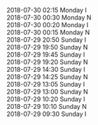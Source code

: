 2018-07-30 02:15 Monday  I  
2018-07-30 00:30 Monday  N  
2018-07-30 00:20 Monday  I  
2018-07-30 00:15 Monday  N  
2018-07-29 20:50 Sunday  I  
2018-07-29 19:50 Sunday  N  
2018-07-29 19:45 Sunday  I  
2018-07-29 19:20 Sunday  N  
2018-07-29 14:30 Sunday  I  
2018-07-29 14:25 Sunday  N  
2018-07-29 13:05 Sunday  I  
2018-07-29 13:00 Sunday  N  
2018-07-29 10:20 Sunday  I  
2018-07-29 10:10 Sunday  N  
2018-07-29 09:30 Sunday  I  
